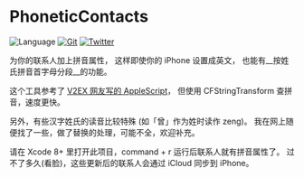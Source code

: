 # PhoneticContacts

![Language](https://img.shields.io/badge/Language-Swift%203-orange.svg)
[![Git](https://img.shields.io/badge/GitHub-lexrus-blue.svg?style=flat)](https://github.com/lexrus)
[![Twitter](https://img.shields.io/badge/Twitter-@lexrus-blue.svg?style=flat)](http://twitter.com/lexrus)

为你的联系人加上拼音属性，
这样即使你的 iPhone 设置成英文，
也能有__按姓氏拼音首字母分段__的功能。

这个工具参考了 [V2EX 网友写的 AppleScript](http://v2ex.com/t/52860)，
但使用 CFStringTransform 查拼音，速度更快。

另外，有些汉字姓氏的读音比较特殊 (如「曾」作为姓时读作 zeng)。
我在网上随便找了一些，做了替换的处理，可能不全，欢迎补充。

请在 Xcode 8+ 里打开此项目，command + r 运行后联系人就有拼音属性了。
过不了多久(看脸)，这些更新后的联系人会通过 iCloud 同步到 iPhone。

